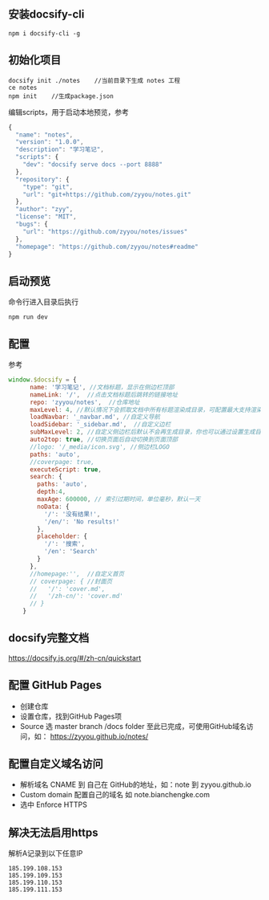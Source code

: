## 安装docsify-cli
```
npm i docsify-cli -g
```

## 初始化项目
```
docsify init ./notes    //当前目录下生成 notes 工程
ce notes
npm init    //生成package.json
```
编辑scripts，用于启动本地预览，参考
```js
{
  "name": "notes",
  "version": "1.0.0",
  "description": "学习笔记",
  "scripts": {
    "dev": "docsify serve docs --port 8888"
  },
  "repository": {
    "type": "git",
    "url": "git+https://github.com/zyyou/notes.git"
  },
  "author": "zyy",
  "license": "MIT",
  "bugs": {
    "url": "https://github.com/zyyou/notes/issues"
  },
  "homepage": "https://github.com/zyyou/notes#readme"
}

```

## 启动预览
命令行进入目录后执行
```
npm run dev
```

## 配置
参考
```js
window.$docsify = {
      name: '学习笔记', //文档标题，显示在侧边栏顶部
      nameLink: '/',  //点击文档标题后跳转的链接地址
      repo: 'zyyou/notes',  //仓库地址
      maxLevel: 4, //默认情况下会抓取文档中所有标题渲染成目录，可配置最大支持渲染的标题层级
      loadNavbar: '_navbar.md', //自定义导航
      loadSidebar: '_sidebar.md',  //自定义边栏
      subMaxLevel: 2, //自定义侧边栏后默认不会再生成目录，你也可以通过设置生成目录的最大层级开启这个功能。
      auto2top: true, //切换页面后自动切换到页面顶部
      //logo: '/_media/icon.svg', //侧边栏LOGO
      paths: 'auto',
      //coverpage: true,
      executeScript: true,
      search: {
        paths: 'auto',
        depth:4,
        maxAge: 600000, // 索引过期时间，单位毫秒，默认一天
        noData: {
          '/': '没有结果!',
          '/en/': 'No results!'
        },
        placeholder: {
          '/': '搜索',
          '/en': 'Search'
        }
      },
      //homepage:'',  //自定义首页
      // coverpage: { //封面页
      //   '/': 'cover.md',
      //   '/zh-cn/': 'cover.md'
      // }
    }
```

## docsify完整文档
https://docsify.js.org/#/zh-cn/quickstart

## 配置 GitHub Pages
- 创建仓库
- 设置仓库，找到GitHub Pages项
- Source 选 master branch /docs folder
至此已完成，可使用GitHub域名访问，如： https://zyyou.github.io/notes/

## 配置自定义域名访问
- 解析域名 CNAME 到 自己在 GitHub的地址，如：note 到 zyyou.github.io
- Custom domain 配置自己的域名 如 note.bianchengke.com
- 选中 Enforce HTTPS 

## 解决无法启用https
解析A记录到以下任意IP
```
185.199.108.153
185.199.109.153
185.199.110.153
185.199.111.153
```